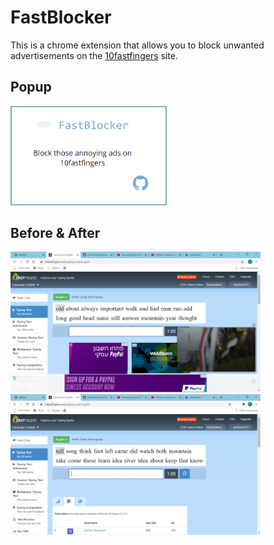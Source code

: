 # FastBlocker
This is a chrome extension that allows you to block unwanted advertisements on the [10fastfingers](https://10fastfingers.com/typing-test/english) site. </br>

## Popup
<p><img src="https://github.com/DoriRimon/FastBlocker/blob/master/readme_files/popup.png" width="250"></p>

## Before & After
<img src="https://github.com/DoriRimon/FastBlocker/blob/master/readme_files/before.png" width="400"> <img src="https://github.com/DoriRimon/FastBlocker/blob/master/readme_files/after.png" width="400">
